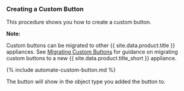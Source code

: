 ### Creating a Custom Button

This procedure shows you how to create a custom button.

**Note:**

Custom buttons can be migrated to other {{ site.data.product.title }} appliances. See
[Migrating Custom Buttons](#export-import-custom-button) for guidance on migrating custom buttons to a new {{ site.data.product.title_short }} appliance.

{% include automate-custom-button.md %}

The button will show in the object type you added the button to.
